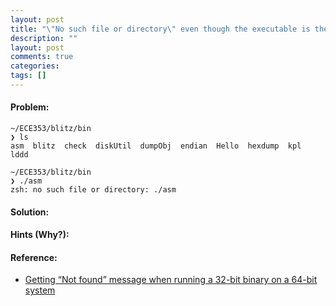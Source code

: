 ```yaml
---
layout: post
title: "\"No such file or directory\" even though the executable is there"
description: ""
layout: post
comments: true
categories: 
tags: []
---
```


#### Problem:


```shell
~/ECE353/blitz/bin
❯ ls
asm  blitz  check  diskUtil  dumpObj  endian  Hello  hexdump  kpl  lddd

~/ECE353/blitz/bin
❯ ./asm
zsh: no such file or directory: ./asm
```

#### Solution:



#### Hints (Why?):

#### Reference:
* [Getting “Not found” message when running a 32-bit binary on a 64-bit system](http://unix.stackexchange.com/questions/13391/getting-not-found-message-when-running-a-32-bit-binary-on-a-64-bit-system)